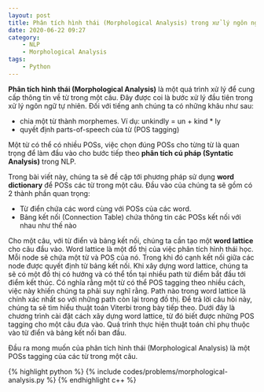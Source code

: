 ```yaml
---
layout: post
title: Phân tích hình thái (Morphological Analysis) trong xử lý ngôn ngữ tự nhiên
date: 2020-06-22 09:27
category:
    - NLP
    - Morphological Analysis
tags: 
    - Python
---
```

**Phân tích hình thái (Morphological Analysis)** là một quá trình xử lý để cung cấp thông tin về từ
trong một câu. Đây được coi là bước xử lý đầu tiên trong xử lý ngôn ngữ tự nhiên. Đối với tiếng anh chúng ta có những khâu như sau:

- chia một từ thành morphemes. Ví dụ: unkindly = un + kind * ly
- quyết định parts-of-speech của từ (POS tagging)

Một từ có thể có nhiều POSs, việc chọn đúng POSs cho từng từ là quan trọng để làm đầu vào cho
bước tiếp theo **phân tích cú pháp (Syntatic Analysis)** trong NLP.

Trong bài viết này, chúng ta sẽ đề cập tới phương pháp sử dụng **word dictionary** để POSs các
từ trong một câu. Đầu vào của chúng ta sẽ gồm có 2 thành phần quan trọng:
- Từ điển chứa các word cùng với POSs của các word.
- Bảng kết nối (Connection Table) chứa thông tin các POSs kết nối với nhau như thế nào

Cho một câu, với từ điển và bảng kết nối, chúng ta cần tạo một **word lattice** cho câu đầu vào.
Word lattice là một đồ thị của việc phân tích hình thái học. Mỗi node sẽ chứa một từ và POS của nó.
Trong khi đó cạnh kết nối giữa các node được quyết định từ bảng kết nối. Khi xây dựng word lattice, chúng ta sẽ
có một đồ thị có hướng và có thể tồn tại nhiều path từ điểm bắt đầu tới điểm kết thúc.
Có nghĩa rằng một từ có thể POS tagging theo nhiều cách, việc này khiến chúng ta phải suy nghĩ rằng.
Path nào trong word lattice là chính xác nhất so với những path còn lại trong đồ thị. Để trả lời câu hỏi này,
chúng ta sẽ tìm hiểu thuật toán Viterbi trong bày tiếp theo. Dưới đây là chương trình cài đặt cách xây dựng
word lattice, từ đó biết được những POS tagging cho một câu đưa vào. Quá trình thực hiện thuật toán chỉ phụ
thuộc vào từ điển và bảng kết nối ban đầu.

Đầu ra mong muốn của phân tích hình thái (Morphological Analysis) là một POSs tagging của các từ trong một câu.

{% highlight python %}
{% include codes/problems/morphological-analysis.py %}
{% endhighlight c++ %}